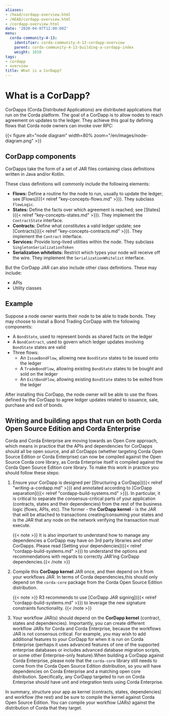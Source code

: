 ```yaml
---
aliases:
- /head/cordapp-overview.html
- /HEAD/cordapp-overview.html
- /cordapp-overview.html
date: '2020-04-07T12:00:00Z'
menu:
  corda-community-4-13:
    identifier: corda-community-4-13-cordapp-overview
    parent: corda-community-4-13-building-a-cordapp-index
    weight: 1010
tags:
- cordapp
- overview
title: What is a CorDapp?
---
```



# What is a CorDapp?

CorDapps (Corda Distributed Applications) are distributed applications that run on the Corda platform. The goal of a
CorDapp is to allow nodes to reach agreement on updates to the ledger. They achieve this goal by defining flows that
Corda node owners can invoke over RPC:

{{< figure alt="node diagram" width=80% zoom="/en/images/node-diagram.png" >}}

## CorDapp components

CorDapps take the form of a set of JAR files containing class definitions written in Java and/or Kotlin.

These class definitions will commonly include the following elements:


- **Flows:** Define a routine for the node to run, usually to update the ledger; see [Flows]({{< relref "key-concepts-flows.md" >}}). They subclass `FlowLogic`.
- **States:** Define the facts over which agreement is reached; see [States]({{< relref "key-concepts-states.md" >}}).
They implement the `ContractState` interface.
- **Contracts:** Define what constitutes a valid ledger update; see [Contracts]({{< relref "key-concepts-contracts.md" >}}). They implement the `Contract` interface.
- **Services:** Provide long-lived utilities within the node. They subclass `SingletonSerializationToken`
- **Serialization whitelists:** Restrict which types your node will receive off the wire. They implement the
`SerializationWhitelist` interface.

But the CorDapp JAR can also include other class definitions. These may include:


* APIs
* Utility classes


## Example

Suppose a node owner wants their node to be able to trade bonds. They may choose to install a Bond Trading CorDapp with
the following components:

- A `BondState`, used to represent bonds as shared facts on the ledger
- A `BondContract`, used to govern which ledger updates involving `BondState` states are valid
- Three flows:
  - An `IssueBondFlow`, allowing new `BondState` states to be issued onto the ledger
  - A `TradeBondFlow`, allowing existing `BondState` states to be bought and sold on the ledger
  - An `ExitBondFlow`, allowing existing `BondState` states to be exited from the ledger

After installing this CorDapp, the node owner will be able to use the flows defined by the CorDapp to agree ledger
updates related to issuance, sale, purchase and exit of bonds.


## Writing and building apps that run on both Corda Open Source Edition and Corda Enterprise

Corda and Corda Enterprise are moving towards an Open Core approach, which means in practice that the APIs and dependencies for CorDapps
should all be open source, and all CorDapps (whether targeting Corda Open Source Edition or Corda Enterprise) can now be compiled against the Open
Source Corda core library, as Corda Enterprise itself is compiled against the Corda Open Source Edition core library.
To make this work in practice you should follow these steps:


1. Ensure your CorDapp is designed per [Structuring a CorDapp]({{< relref "writing-a-cordapp.md" >}}) and annotated according to [CorDapp separation]({{< relref "cordapp-build-systems.md" >}}). In particular, it is critical to separate the consensus-critical parts of your application (contracts, states and their dependencies) from
the rest of the business logic (flows, APIs, etc). The former - the **CorDapp kernel** - is the JAR that will be attached to transactions creating/consuming your states and is the JAR that any node on the network verifying the transaction must execute.

   {{< note >}}
   It is also important to understand how to manage any dependencies a CorDapp may have on 3rd party libraries and other CorDapps.
   Please read [Setting your dependencies]({{< relref "cordapp-build-systems.md" >}}) to understand the options and recommendations with regards to correctly JAR’ing CorDapp  dependencies.{{< /note >}}

2. Compile this **CorDapp kernel** JAR once, and then depend on it from your workflows JAR. In terms of Corda dependencies,this should only
depend on the `corda-core` package from the Corda Open Source Edition distribution.

   {{< note >}}
   R3 recommends to use [CorDapp JAR signing]({{< relref "cordapp-build-systems.md" >}}) to leverage the new signature constraints functionality.
   {{< /note >}}

3. Your workflow JAR(s) should depend on the **CorDapp kernel** (contract, states and dependencies). Importantly, you can create different workflow
JARs for Corda and Corda Enterprise, because the workflows JAR is not consensus critical. For example, you may wish to add additional features
to your CorDapp for when it is run on Corda Enterprise (perhaps it uses advanced features of one of the supported enterprise databases or includes
advanced database migration scripts, or some other Enterprise-only feature).When building a CorDapp against Corda Enterprise, please note that the `corda-core` library still needs to come from the Corda Open Source Edition
distribution, so you will have dependencies on Corda Enterprise and a matching open core distribution. Specifically, any CorDapp targeted
to run on Corda Enterprise should have unit and integration tests using Corda Enterprise.

In summary, structure your app as kernel (contracts, states, dependencies) and workflow (the rest) and be sure to compile the kernel
against Corda Open Source Edition. You can compile your workflow (JARs) against the distribution of Corda that they target.
